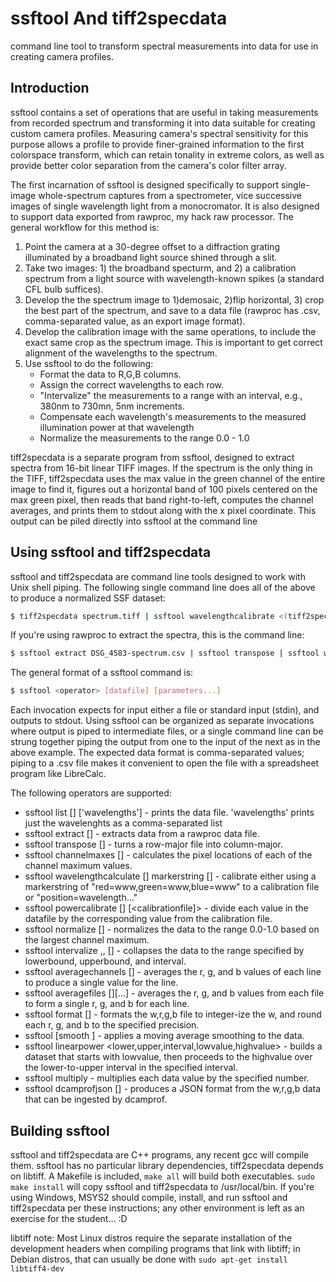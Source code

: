 # ssftool And tiff2specdata
command line tool to transform spectral measurements into data for use in creating camera profiles.

## Introduction

ssftool contains a set of operations that are useful in taking measurements from recorded spectrum and transforming it into data suitable for creating custom camera profiles.  Measuring camera's spectral sensitivity for this purpose allows a profile to provide finer-grained information to the first colorspace transform, which can retain tonality in extreme colors, as well as provide better color separation from the camera's color filter array.

The first incarnation of ssftool is designed specifically to support single-image whole-spectrum captures from a spectrometer, vice successive images of single wavelength light from a monocromator.  It is also designed to support data exported from rawproc, my hack raw processor.  The general workflow for this method is:

1. Point the camera at a 30-degree offset to a diffraction grating illuminated by a broadband light source shined through a slit.
2. Take two images: 1) the broadband specturm, and 2) a calibration spectrum from a light source with wavelength-known spikes (a standard CFL bulb suffices).
3. Develop the the spectrum image to 1)demosaic, 2)flip horizontal, 3) crop the best part of the spectrum, and save to a data file (rawproc has .csv, comma-separated value, as an export image format).  
4. Develop the calibration image with the same operations, to include the exact same crop as the spectrum image.  This is important to get correct alignment of the wavelengths to the spectrum.
5. Use ssftool to do the following:
   - Format the data to R,G,B columns.
   - Assign the correct wavelengths to each row.
   - "Intervalize" the measurements to a range with an interval, e.g., 380nm to 730mn, 5nm increments.
   - Compensate each wavelength's measurements to the measured illumination power at that wavelength
   - Normalize the measurements to the range 0.0 - 1.0
   
tiff2specdata is a separate program from ssftool, designed to extract spectra from 16-bit linear TIFF images.  If the spectrum is the only thing in the TIFF, tiff2specdata uses the max value in the green channel of the entire image to find it, figures out a horizontal band of 100 pixels centered on the max green pixel, then reads that 
band right-to-left, computes the channel averages, and prints them to stdout along with the x pixel coordinate.  This output can be piled directly into ssftool at the command line

## Using ssftool and tiff2specdata

ssftool and tiff2specdata are command line tools designed to work with Unix shell piping.  The following single command line does all of the above to produce a normalized SSF dataset:

```bash
$ tiff2specdata spectrum.tiff | ssftool wavelengthcalibrate <(tiff2specdata calibration.tif ) blue=437,green=546,red=611 | ssftool intervalize 400,730,5 | ssftool powercalibrate Dedolight_5nm.csv | ssftool normalize
```
If you're using rawproc to extract the spectra, this is the command line:

```bash
$ ssftool extract DSG_4583-spectrum.csv | ssftool transpose | ssftool wavelengthcalibrate <(ssftool extract DSG_4582-calibration.csv | ssftool transpose) blue=437,green=546,red=611 | ssftool intervalize 400,730,5 | ssftool powercalibrate Dedolight_5nm.csv | ssftool normalize
```

The general format of a ssftool command is:

```bash
$ ssftool <operator> [datafile] [parameters...]
```
Each invocation expects for input either a file or standard input (stdin), and outputs to stdout. Using ssftool can be organized as separate invocations where output is piped to intermediate files, or a single command line can be strung together piping the output from one to the input of the next as in the above example.  The expected data format is comma-separated values; piping to a .csv file makes it convenient to open the file with a spreadsheet program like LibreCalc.

The following operators are supported:

- ssftool list [<datafile>] ['wavelengths']  - prints the data file. 'wavelengths' prints just the wavelenghts as a comma-separated list
- ssftool extract [<datafile>] - extracts data from a rawproc data file.
- ssftool transpose [<datafile>] - turns a row-major file into column-major.
- ssftool channelmaxes [<datafile>] - calculates the pixel locations of each of the channel maximum values.
- ssftool wavelengthcalculate [<datafile>] markerstring [<calibrationfile>] -  calibrate either using a markerstring of \"red=www,green=www,blue=www\" to a calibration file or \"position=wavelength...\"
- ssftool powercalibrate [<datafile>] [<calibrationfile]> - divide each value in the datafile by the corresponding value from the calibration file.
- ssftool normalize [<datafile>] - normalizes the data to the range 0.0-1.0 based on the largest channel maximum.
- ssftool intervalize <lowerbound>,<upperbound>,<interval> [<datafile>] - collapses the data to the range specified by lowerbound, upperbound, and interval.
- ssftool averagechannels [<datafile>] - averages the r, g, and b values of each line to produce a single value for the line.
- ssftool averagefiles [<datafile>][...] - averages the r, g, and b values from each file to form a single r, g, and b for each line. 
- ssftool format [<datafile>] <precision> - formats the w,r,g,b file to integer-ize the w, and round each r, g, and b to the specified precision. 
- ssftool [smooth <datafile>] - applies a moving average smoothing to the data.
- ssftool linearpower <lower,upper,interval,lowvalue,highvalue> - builds a dataset that starts with lowvalue, then proceeds to the highvalue over the lower-to-upper interval in the specified interval.
- ssftool multiply <number> - multiplies each data value by the specified number.
- ssftool dcamprofjson [<datafile>] - produces a JSON format from the w,r,g,b data that can be ingested by dcamprof.

## Building ssftool

ssftool and tiff2specdata are C++ programs, any recent gcc will compile them.  ssftool has no particular library dependencies, tiff2specdata depends on libtiff.  A Makefile is included, `make all` will build both executables.  `sudo make install` will copy ssftool and tiff2specdata to /usr/local/bin.  If you're using Windows, MSYS2 should compile, install, and run ssftool and tiff2specdata per these instructions; any other environment is left as an exercise for the student... :D

libtiff note: Most Linux distros require the separate installation of the development headers when compiling programs that link with libtiff; in Debian distros, that can usually be done with `sudo apt-get install libtiff4-dev`

